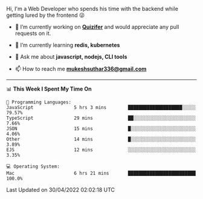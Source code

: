 Hi, I'm a Web Developer who spends his time with the backend while getting lured by the frontend 😜

- 🔭 I’m currently working on **[Quizifer](https://github.com/SutharMukesh/Quizifer/)** and would appreciate any pull requests on it.

- 🌱 I’m currently learning **redis, kubernetes**

- 💬 Ask me about **javascript, nodejs, CLI tools**

- 📫 How to reach me **mukeshsuthar336@gmail.com**

---
<!--START_SECTION:waka-->
📊 **This Week I Spent My Time On** 

```text
💬 Programming Languages: 
JavaScript               5 hrs 3 mins        ████████████████████░░░░░   79.57% 
TypeScript               29 mins             ██░░░░░░░░░░░░░░░░░░░░░░░   7.66% 
JSON                     15 mins             █░░░░░░░░░░░░░░░░░░░░░░░░   4.06% 
Other                    14 mins             █░░░░░░░░░░░░░░░░░░░░░░░░   3.89% 
EJS                      12 mins             ░░░░░░░░░░░░░░░░░░░░░░░░░   3.35%

💻 Operating System: 
Mac                      6 hrs 21 mins       █████████████████████████   100.0%

```


 Last Updated on 30/04/2022 02:02:18 UTC
<!--END_SECTION:waka-->
